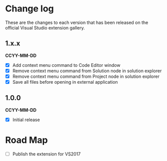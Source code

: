 # Change log

These are the changes to each version that has been released on the official Visual Studio extension gallery.

## 1.x.x

**CCYY-MM-DD** <!--HH:MM UK / HH:MM UTC-->

- [x] Add context menu command to Code Editor window
- [x] Remove context menu command from Solution node in solution explorer
- [x] Remove context menu command from Project node in solution explorer
- [x] Save all files before opening in external application

## 1.0.0

**CCYY-MM-DD** <!--HH:MM UK / HH:MM UTC-->

- [x] Initial release

# Road Map

- [ ] Publish the extension for VS2017
